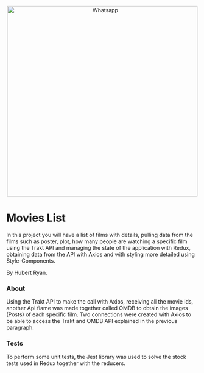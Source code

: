 <p align="center">
  <img src="https://imgur.com/2Gn7mMX.png" width="500" title="Whatsapp">
</p>

# Movies List

In this project you will have a list of films with details, pulling data from the films such as poster, plot, how many people are watching a specific film using the Trakt API and managing the state of the application with Redux, obtaining data from the API with Axios and with styling more detailed using Style-Components.

By Hubert Ryan.

### About

Using the Trakt API to make the call with Axios, receiving all the movie ids, another Api flame was made together called OMDB to obtain the images (Posts) of each specific film. Two connections were created with Axios to be able to access the Trakt and OMDB API explained in the previous paragraph.

### Tests

To perform some unit tests, the Jest library was used to solve the stock tests used in Redux together with the reducers.
